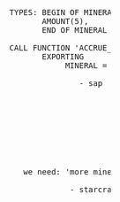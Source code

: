 <pre>









                                      TYPES: BEGIN OF MINERAL
                                             AMOUNT(5),
                                             END OF MINERAL

                                      CALL FUNCTION 'ACCRUE_MINERAL'
                                             EXPORTING
                                                  MINERAL = X

                                                     - sap









                                         we need: 'more minerals'

                                                   - starcraft




























                                                                                                             03
</pre>